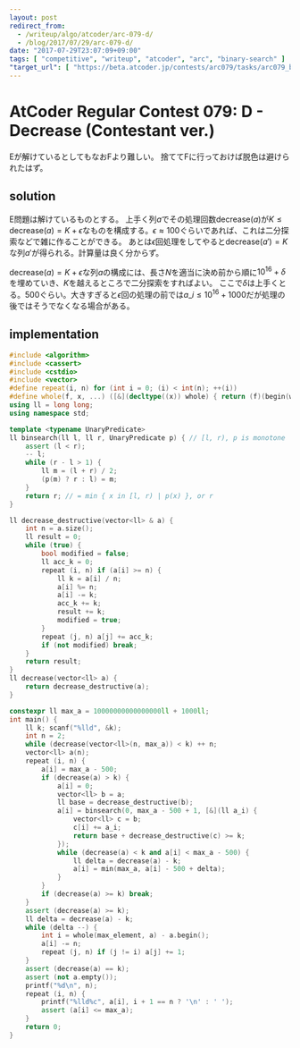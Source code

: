 ```yaml
---
layout: post
redirect_from:
  - /writeup/algo/atcoder/arc-079-d/
  - /blog/2017/07/29/arc-079-d/
date: "2017-07-29T23:07:09+09:00"
tags: [ "competitive", "writeup", "atcoder", "arc", "binary-search" ]
"target_url": [ "https://beta.atcoder.jp/contests/arc079/tasks/arc079_b" ]
---
```


# AtCoder Regular Contest 079: D - Decrease (Contestant ver.)

Eが解けているとしてもなおFより難しい。
捨ててFに行っておけば脱色は避けられたはず。

## solution

E問題は解けているものとする。
上手く列$a$でその処理回数$\mathrm{decrease}(a)$が$K \le \mathrm{decrease}(a) = K + \epsilon$なものを構成する。$\epsilon \approx 100$ぐらいであれば、これは二分探索などで雑に作ることができる。
あとは$\epsilon$回処理をしてやると$\mathrm{decrease}(a') = K$な列$a'$が得られる。計算量は良く分からず。

$\mathrm{decrease}(a) = K + \epsilon$な列$a$の構成には、長さ$N$を適当に決め前から順に${10}^{16} + \delta$を埋めていき、$K$を越えるところで二分探索をすればよい。
ここで$\delta$は上手くとる。$500$ぐらい。大きすぎると$\epsilon$回の処理の前では$a\_i \le {10}^{16} + 1000$だが処理の後ではそうでなくなる場合がある。

## implementation

``` c++
#include <algorithm>
#include <cassert>
#include <cstdio>
#include <vector>
#define repeat(i, n) for (int i = 0; (i) < int(n); ++(i))
#define whole(f, x, ...) ([&](decltype((x)) whole) { return (f)(begin(whole), end(whole), ## __VA_ARGS__); })(x)
using ll = long long;
using namespace std;

template <typename UnaryPredicate>
ll binsearch(ll l, ll r, UnaryPredicate p) { // [l, r), p is monotone
    assert (l < r);
    -- l;
    while (r - l > 1) {
        ll m = (l + r) / 2;
        (p(m) ? r : l) = m;
    }
    return r; // = min { x in [l, r) | p(x) }, or r
}

ll decrease_destructive(vector<ll> & a) {
    int n = a.size();
    ll result = 0;
    while (true) {
        bool modified = false;
        ll acc_k = 0;
        repeat (i, n) if (a[i] >= n) {
            ll k = a[i] / n;
            a[i] %= n;
            a[i] -= k;
            acc_k += k;
            result += k;
            modified = true;
        }
        repeat (j, n) a[j] += acc_k;
        if (not modified) break;
    }
    return result;
}
ll decrease(vector<ll> a) {
    return decrease_destructive(a);
}

constexpr ll max_a = 10000000000000000ll + 1000ll;
int main() {
    ll k; scanf("%lld", &k);
    int n = 2;
    while (decrease(vector<ll>(n, max_a)) < k) ++ n;
    vector<ll> a(n);
    repeat (i, n) {
        a[i] = max_a - 500;
        if (decrease(a) > k) {
            a[i] = 0;
            vector<ll> b = a;
            ll base = decrease_destructive(b);
            a[i] = binsearch(0, max_a - 500 + 1, [&](ll a_i) {
                vector<ll> c = b;
                c[i] += a_i;
                return base + decrease_destructive(c) >= k;
            });
            while (decrease(a) < k and a[i] < max_a - 500) {
                ll delta = decrease(a) - k;
                a[i] = min(max_a, a[i] - 500 + delta);
            }
        }
        if (decrease(a) >= k) break;
    }
    assert (decrease(a) >= k);
    ll delta = decrease(a) - k;
    while (delta --) {
        int i = whole(max_element, a) - a.begin();
        a[i] -= n;
        repeat (j, n) if (j != i) a[j] += 1;
    }
    assert (decrease(a) == k);
    assert (not a.empty());
    printf("%d\n", n);
    repeat (i, n) {
        printf("%lld%c", a[i], i + 1 == n ? '\n' : ' ');
        assert (a[i] <= max_a);
    }
    return 0;
}
```
